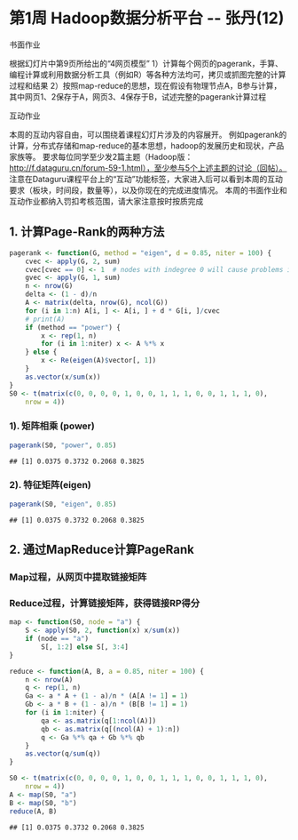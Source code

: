 第1周 Hadoop数据分析平台  -- 张丹(12)
========================================================

书面作业 

根据幻灯片中第9页所给出的“4网页模型” 
1）计算每个网页的pagerank，手算、编程计算或利用数据分析工具（例如R）等各种方法均可，拷贝或抓图完整的计算过程和结果 
2）按照map-reduce的思想，现在假设有物理节点A，B参与计算，其中网页1、2保存于A，网页3、4保存于B，试述完整的pagerank计算过程 

互动作业 

本周的互动内容自由，可以围绕着课程幻灯片涉及的内容展开。 例如pagerank的计算，分布式存储和map-reduce的基本思想，hadoop的发展历史和现状，产品家族等。 
要求每位同学至少发2篇主题（Hadoop版：http://f.dataguru.cn/forum-59-1.html），至少参与5个上述主题的讨论（回帖）。 
注意在Dataguru课程平台上的“互动”功能标签，大家进入后可以看到本周的互动要求（板块，时间段，数量等），以及你现在的完成进度情况。 
本周的书面作业和互动作业都纳入罚扣考核范围，请大家注意按时按质完成

## 1. 计算Page-Rank的两种方法


    


```r
pagerank <- function(G, method = "eigen", d = 0.85, niter = 100) {
    cvec <- apply(G, 2, sum)
    cvec[cvec == 0] <- 1  # nodes with indegree 0 will cause problems if we divide by 0.
    gvec <- apply(G, 1, sum)
    n <- nrow(G)
    delta <- (1 - d)/n
    A <- matrix(delta, nrow(G), ncol(G))
    for (i in 1:n) A[i, ] <- A[i, ] + d * G[i, ]/cvec
    # print(A)
    if (method == "power") {
        x <- rep(1, n)
        for (i in 1:niter) x <- A %*% x
    } else {
        x <- Re(eigen(A)$vector[, 1])
    }
    as.vector(x/sum(x))
}
S0 <- t(matrix(c(0, 0, 0, 0, 1, 0, 0, 1, 1, 1, 0, 0, 1, 1, 1, 0), 
    nrow = 4))
```



### 1). 矩阵相乘 (power)


```r
pagerank(S0, "power", 0.85)
```

```
## [1] 0.0375 0.3732 0.2068 0.3825
```




### 2). 特征矩阵(eigen)


```r
pagerank(S0, "eigen", 0.85)
```

```
## [1] 0.0375 0.3732 0.2068 0.3825
```





## 2. 通过MapReduce计算PageRank
### Map过程，从网页中提取链接矩阵
### Reduce过程，计算链接矩阵，获得链接RP得分



```r
map <- function(S0, node = "a") {
    S <- apply(S0, 2, function(x) x/sum(x))
    if (node == "a") 
        S[, 1:2] else S[, 3:4]
}

reduce <- function(A, B, a = 0.85, niter = 100) {
    n <- nrow(A)
    q <- rep(1, n)
    Ga <- a * A + (1 - a)/n * (A[A != 1] = 1)
    Gb <- a * B + (1 - a)/n * (B[B != 1] = 1)
    for (i in 1:niter) {
        qa <- as.matrix(q[1:ncol(A)])
        qb <- as.matrix(q[(ncol(A) + 1):n])
        q <- Ga %*% qa + Gb %*% qb
    }
    as.vector(q/sum(q))
}

S0 <- t(matrix(c(0, 0, 0, 0, 1, 0, 0, 1, 1, 1, 0, 0, 1, 1, 1, 0), 
    nrow = 4))
A <- map(S0, "a")
B <- map(S0, "b")
reduce(A, B)
```

```
## [1] 0.0375 0.3732 0.2068 0.3825
```



